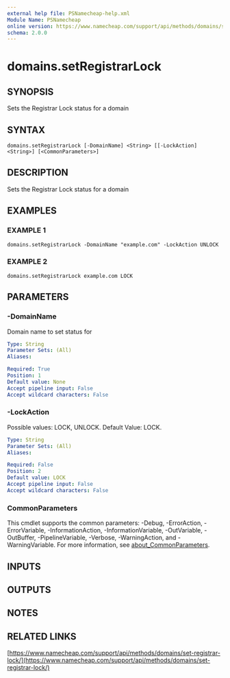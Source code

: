 ```yaml
---
external help file: PSNamecheap-help.xml
Module Name: PSNamecheap
online version: https://www.namecheap.com/support/api/methods/domains/set-registrar-lock/
schema: 2.0.0
---
```


# domains.setRegistrarLock

## SYNOPSIS
Sets the Registrar Lock status for a domain

## SYNTAX

```
domains.setRegistrarLock [-DomainName] <String> [[-LockAction] <String>] [<CommonParameters>]
```

## DESCRIPTION
Sets the Registrar Lock status for a domain

## EXAMPLES

### EXAMPLE 1
```
domains.setRegistrarLock -DomainName "example.com" -LockAction UNLOCK
```

### EXAMPLE 2
```
domains.setRegistrarLock example.com LOCK
```

## PARAMETERS

### -DomainName
Domain name to set status for

```yaml
Type: String
Parameter Sets: (All)
Aliases:

Required: True
Position: 1
Default value: None
Accept pipeline input: False
Accept wildcard characters: False
```

### -LockAction
Possible values: LOCK, UNLOCK.
Default Value: LOCK.

```yaml
Type: String
Parameter Sets: (All)
Aliases:

Required: False
Position: 2
Default value: LOCK
Accept pipeline input: False
Accept wildcard characters: False
```

### CommonParameters
This cmdlet supports the common parameters: -Debug, -ErrorAction, -ErrorVariable, -InformationAction, -InformationVariable, -OutVariable, -OutBuffer, -PipelineVariable, -Verbose, -WarningAction, and -WarningVariable. For more information, see [about_CommonParameters](http://go.microsoft.com/fwlink/?LinkID=113216).

## INPUTS

## OUTPUTS

## NOTES

## RELATED LINKS

[https://www.namecheap.com/support/api/methods/domains/set-registrar-lock/](https://www.namecheap.com/support/api/methods/domains/set-registrar-lock/)

